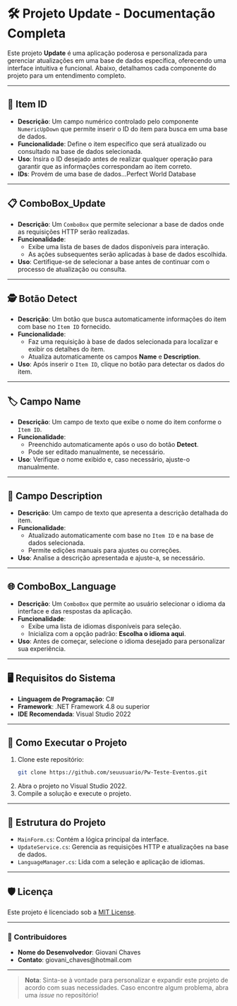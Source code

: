 # 🛠️ Projeto Update - Documentação Completa

Este projeto **Update** é uma aplicação poderosa e personalizada para gerenciar atualizações em uma base de dados específica, oferecendo uma interface intuitiva e funcional. Abaixo, detalhamos cada componente do projeto para um entendimento completo.

---

## 🔢 **Item ID**

- **Descrição**: Um campo numérico controlado pelo componente `NumericUpDown` que permite inserir o ID do item para busca em uma base de dados.
- **Funcionalidade**: Define o item específico que será atualizado ou consultado na base de dados selecionada.
- **Uso**: Insira o ID desejado antes de realizar qualquer operação para garantir que as informações correspondam ao item correto.
- **IDs**: Provém de uma base de dados...Perfect World Database

---

## 📋 **ComboBox\_Update**

- **Descrição**: Um `ComboBox` que permite selecionar a base de dados onde as requisições HTTP serão realizadas.
- **Funcionalidade**:
  - Exibe uma lista de bases de dados disponíveis para interação.
  - As ações subsequentes serão aplicadas à base de dados escolhida.
- **Uso**: Certifique-se de selecionar a base antes de continuar com o processo de atualização ou consulta.

---

## 🕵️ **Botão Detect**

- **Descrição**: Um botão que busca automaticamente informações do item com base no `Item ID` fornecido.
- **Funcionalidade**:
  - Faz uma requisição à base de dados selecionada para localizar e exibir os detalhes do item.
  - Atualiza automaticamente os campos **Name** e **Description**.
- **Uso**: Após inserir o `Item ID`, clique no botão para detectar os dados do item.

---

## 🏷️ **Campo Name**

- **Descrição**: Um campo de texto que exibe o nome do item conforme o `Item ID`.
- **Funcionalidade**:
  - Preenchido automaticamente após o uso do botão **Detect**.
  - Pode ser editado manualmente, se necessário.
- **Uso**: Verifique o nome exibido e, caso necessário, ajuste-o manualmente.

---

## 📝 **Campo Description**

- **Descrição**: Um campo de texto que apresenta a descrição detalhada do item.
- **Funcionalidade**:
  - Atualizado automaticamente com base no `Item ID` e na base de dados selecionada.
  - Permite edições manuais para ajustes ou correções.
- **Uso**: Analise a descrição apresentada e ajuste-a, se necessário.

---

## 🌐 **ComboBox\_Language**

- **Descrição**: Um `ComboBox` que permite ao usuário selecionar o idioma da interface e das respostas da aplicação.
- **Funcionalidade**:
  - Exibe uma lista de idiomas disponíveis para seleção.
  - Inicializa com a opção padrão: **Escolha o idioma aqui**.
- **Uso**: Antes de começar, selecione o idioma desejado para personalizar sua experiência.

---

## 🖥️ **Requisitos do Sistema**

- **Linguagem de Programação**: C#
- **Framework**: .NET Framework 4.8 ou superior
- **IDE Recomendada**: Visual Studio 2022

---

## 🚀 **Como Executar o Projeto**

1. Clone este repositório:
   ```bash
   git clone https://github.com/seuusuario/Pw-Teste-Eventos.git
   ```
2. Abra o projeto no Visual Studio 2022.
3. Compile a solução e execute o projeto.

---

## 📂 **Estrutura do Projeto**

- `MainForm.cs`: Contém a lógica principal da interface.
- `UpdateService.cs`: Gerencia as requisições HTTP e atualizações na base de dados.
- `LanguageManager.cs`: Lida com a seleção e aplicação de idiomas.

---

## 🛡️ **Licença**

Este projeto é licenciado sob a [MIT License](LICENSE).

---

### 👥 **Contribuidores**

- **Nome do Desenvolvedor**: Giovani Chaves
- **Contato**: giovani\_chaves\@hotmail.com

---

> **Nota**: Sinta-se à vontade para personalizar e expandir este projeto de acordo com suas necessidades. Caso encontre algum problema, abra uma *issue* no repositório!




